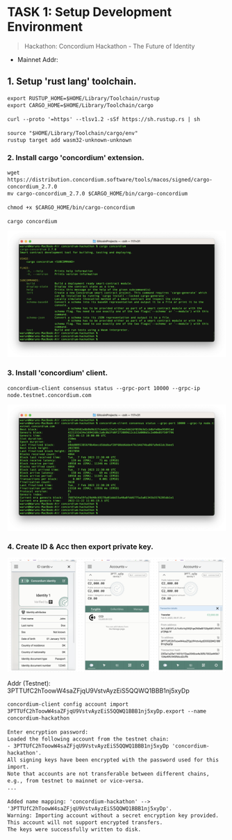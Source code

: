 # TASK 1: Setup Development Environment

> Hackathon: Concordium Hackathon - The Future of Identity

* Mainnet Addr:

## 1. Setup 'rust lang' toolchain.
```
export RUSTUP_HOME=$HOME/Library/Toolchain/rustup
export CARGO_HOME=$HOME/Library/Toolchain/cargo

curl --proto '=https' --tlsv1.2 -sSf https://sh.rustup.rs | sh

source "$HOME/Library/Toolchain/cargo/env"
rustup target add wasm32-unknown-unknown
```

### 2. Install cargo 'concordium' extension.
```
wget https://distribution.concordium.software/tools/macos/signed/cargo-concordium_2.7.0
mv cargo-concordium_2.7.0 $CARGO_HOME/bin/cargo-concordium

chmod +x $CARGO_HOME/bin/cargo-concordium

cargo concordium

```

![2. Install cargo 'concordium' extension.](./Screenshot%202566-02-08%20at%2011.01.48.png "2. Install cargo 'concordium' extension.")


### 3. Install 'concordium' client.

```
concordium-client consensus status --grpc-port 10000 --grpc-ip node.testnet.concordium.com
```

![3 - Install 'concordium' client.](./Screenshot%202566-02-08%20at%2011.03.34.png "3 - Install 'concordium' client.")

### 4. Create ID & Acc then export private key.

![Setting up](./Screenshot%202566-02-08%20at%2010.32.13.png "1-2-3")

Addr (Testnet): 3PTTUfC2hToowW4saZFjqU9VstvAyzEiS5QQWQ1BBB1nj5xyDp

```
concordium-client config account import 3PTTUfC2hToowW4saZFjqU9VstvAyzEiS5QQWQ1BBB1nj5xyDp.export --name concordium-hackathon

Enter encryption password: 
Loaded the following account from the testnet chain:
- 3PTTUfC2hToowW4saZFjqU9VstvAyzEiS5QQWQ1BBB1nj5xyDp 'concordium-hackathon'.
All signing keys have been encrypted with the password used for this import.
Note that accounts are not transferable between different chains, e.g., from testnet to mainnet or vice-versa.
...

Added name mapping: 'concordium-hackathon' --> '3PTTUfC2hToowW4saZFjqU9VstvAyzEiS5QQWQ1BBB1nj5xyDp'.
Warning: Importing account without a secret encryption key provided. This account will not support encrypted transfers.
The keys were successfully written to disk.

```


